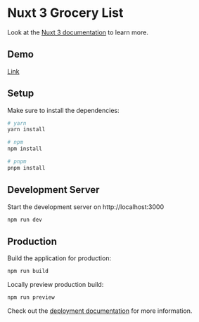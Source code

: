 # Nuxt 3 Grocery List

Look at the [Nuxt 3 documentation](https://nuxt.com/docs/getting-started/introduction) to learn more.

## Demo
[Link](https://mellifluous-kataifi-c0d694.netlify.app/)

## Setup

Make sure to install the dependencies:

```bash
# yarn
yarn install

# npm
npm install

# pnpm
pnpm install
```

## Development Server

Start the development server on http://localhost:3000

```bash
npm run dev
```

## Production

Build the application for production:

```bash
npm run build
```

Locally preview production build:

```bash
npm run preview
```

Check out the [deployment documentation](https://nuxt.com/docs/getting-started/deployment) for more information.
